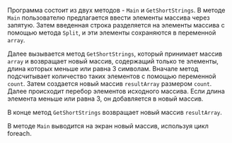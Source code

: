 Программа  состоит из двух методов - `Main` и `GetShortStrings`. В методе `Main` пользователю предлагается ввести элементы массива через запятую. Затем введенная строка разделяется на элементы массива с помощью метода `Split`, и эти элементы сохраняются в переменной `array`.

Далее вызывается метод `GetShortStrings`, который принимает массив `array` и возвращает новый массив, содержащий только те элементы, длина которых меньше или равна 3 символам. Вначале метод подсчитывает количество таких элементов с помощью переменной `count`. Затем создается новый массив `resultArray` размером `count`. Далее происходит перебор элементов исходного массива. Если длина элемента меньше или равна 3, он добавляется в новый массив.

В конце метод `GetShortStrings` возвращает новый массив `resultArray`.

В методе `Main` выводится на экран новый массив, используя цикл foreach.
